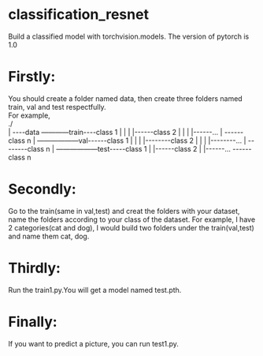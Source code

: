 # classification_resnet
Build a classified model with torchvision.models. The version of pytorch is 1.0
                                                                                                                                            
# Firstly:                                                                                                                                                                      
You should create a folder named data, then create three folders named train, val and test respectfully.     
For example,                                                                       
./                         
|
----data ————train----class 1
      |        | 
      |        |------class 2
      |        |
      |        |------...
      |         ------class n
      |
       ——————val------class 1
      |      | 
      |      |--------class 2
      |      |
      |      |--------...
      |       --------class n
      |
       ——————test-----class 1
               | 
               |------class 2
               |
               |------...
                ------class n

                                                                                                                                                  
# Secondly:                                                                                                                                                          
Go to the train(same in val,test) and creat the folders with your dataset, name the folders according to your class of the dataset. 
For example, I have 2 categories(cat and dog), I would build two folders under the train(val,test) and name them cat, dog.                    
                                                                                                                                          
# Thirdly:                                                                                                                                         
Run the train1.py.You will get a model named test.pth.                    
                                                                                                                                        
# Finally:                                                                                                                                     
If you want to predict a picture, you can run test1.py.               

